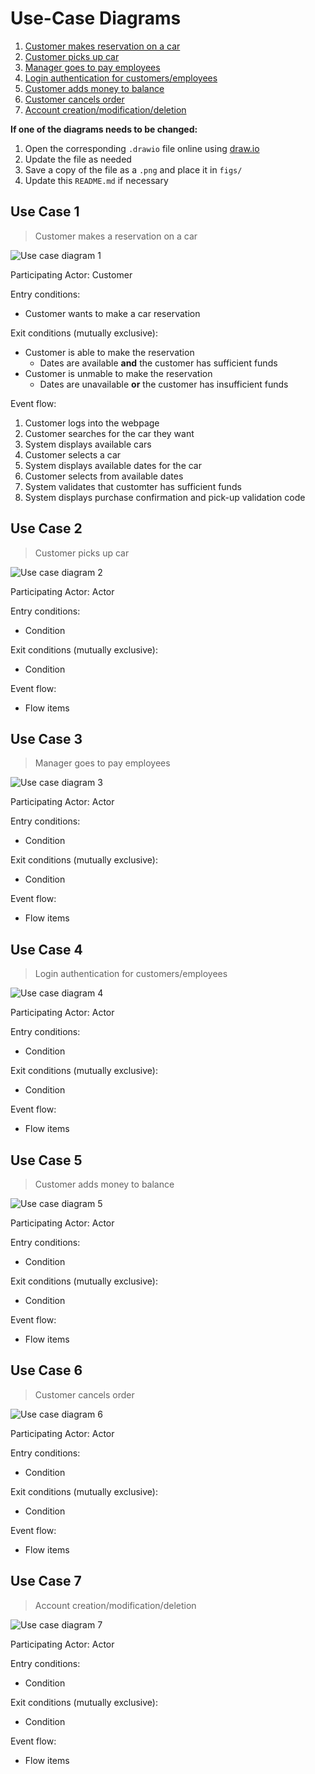 # Use-Case Diagrams

1. [Customer makes reservation on a car](#use-case-1)
2. [Customer picks up car](#use-case-2)
3. [Manager goes to pay employees](#use-case-3)
4. [Login authentication for customers/employees](#use-case-4)
5. [Customer adds money to balance](#use-case-5)
6. [Customer cancels order](#use-case-6)
7. [Account creation/modification/deletion](#use-case-7)

**If one of the diagrams needs to be changed:**
1. Open the corresponding `.drawio` file online using [draw.io](https://draw.io)
2. Update the file as needed
3. Save a copy of the file as a `.png` and place it in `figs/`
4. Update this `README.md` if necessary

## Use Case 1

> Customer makes a reservation on a car

![Use case diagram 1](figs/uc1.png)

Participating Actor: Customer

Entry conditions:
- Customer wants to make a car reservation

Exit conditions (mutually exclusive):
- Customer is able to make the reservation
    - Dates are available **and** the customer has sufficient funds
- Customer is unmable to make the reservation
    - Dates are unavailable **or** the customer has insufficient funds

Event flow:
1. Customer logs into the webpage
2. Customer searches for the car they want
3. System displays available cars
4. Customer selects a car
5. System displays available dates for the car
6. Customer selects from available dates
7. System validates that customter has sufficient funds
8. System displays purchase confirmation and pick-up validation code

## Use Case 2

> Customer picks up car

![Use case diagram 2](figs/uc2.png)

Participating Actor: Actor

Entry conditions:
- Condition

Exit conditions (mutually exclusive):
- Condition

Event flow:
- Flow items

## Use Case 3

> Manager goes to pay employees

![Use case diagram 3](figs/uc3.png)

Participating Actor: Actor

Entry conditions:
- Condition

Exit conditions (mutually exclusive):
- Condition

Event flow:
- Flow items

## Use Case 4

> Login authentication for customers/employees

![Use case diagram 4](figs/uc4.png)

Participating Actor: Actor

Entry conditions:
- Condition

Exit conditions (mutually exclusive):
- Condition

Event flow:
- Flow items

## Use Case 5

> Customer adds money to balance

![Use case diagram 5](figs/uc5.png)

Participating Actor: Actor

Entry conditions:
- Condition

Exit conditions (mutually exclusive):
- Condition

Event flow:
- Flow items

## Use Case 6

> Customer cancels order

![Use case diagram 6](figs/uc6.png)

Participating Actor: Actor

Entry conditions:
- Condition

Exit conditions (mutually exclusive):
- Condition

Event flow:
- Flow items

## Use Case 7

> Account creation/modification/deletion

![Use case diagram 7](figs/uc7.png)

Participating Actor: Actor

Entry conditions:
- Condition

Exit conditions (mutually exclusive):
- Condition

Event flow:
- Flow items

